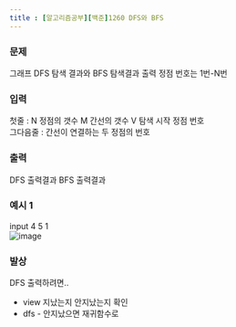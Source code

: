 ```yaml
---
title : [알고리즘공부][백준]1260 DFS와 BFS
---
```


### 문제
그래프 DFS 탐색 결과와 BFS 탐색결과 출력
정점 번호는 1번-N번
### 입력 
첫줄 : N 정점의 갯수 M 간선의 갯수 V 탐색 시작 정점 번호  
그다음줄 : 간선이 연결하는 두 정점의 번호 

### 출력
DFS 출력결과
BFS 출력결과

### 예시 1
input 4 5 1  
![image](https://user-images.githubusercontent.com/75241542/160990853-9ff8d726-aafb-4de6-ad4c-e82e475cb28e.png)

### 발상
DFS 출력하려면.. 
- view 지났는지 안지났는지 확인
- dfs - 안지났으면 재귀함수로 
